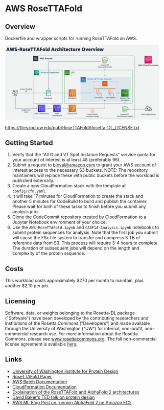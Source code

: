 # AWS RoseTTAFold
## Overview
Dockerfile and wrapper scripts for running RoseTTAFold on AWS. 

![AWS-RoseTTAFold Architecture](img/AWS-RoseTTAFold-arch.png)

https://files.ipd.uw.edu/pub/RoseTTAFold/Rosetta-DL_LICENSE.txt

## Getting Started
1. Verify that the "All G and VT Spot Instance Requests" service quota for your account of interest is at least 48 (preferably 96).
2. Submit a request to bloyal@amazon.com to grant your AWS account of interest access to the necessary S3 buckets. NOTE: The repository maintainers will replace these with public buckets before the workload is published externally.
3. Create a new CloudFormation stack with the template at `config/cfn.yaml`.
4. It will take 17 minutes for CloudFormation to create the stack and another 5 minutes for CodeBuild to build and publish the container. Please wait for both of these tasks to finish before you submit any analysis jobs. 
5. Clone the CodeCommit repository created by CloudFormation to a Jupyter Notebook environment of your choice.
6. Use the `AWS-RoseTTAFold.ipynb` and `CASP14-Analysis.ipynb` notebooks to submit protein sequences for analysis. Note that the first job you submit will cause the FSx file system to transfer and compress 3 TB of reference data from S3. This process will require 3-4 hours to complete. The duration of subsequent jobs will depend on the length and complexity of the protein sequence.

## Costs
This workload costs approximately $270 per month to maintain, plus another $2.10 per job.

## Licensing
Software, data, or weights belonging to the Rosetta-DL package ("Software") have been developed by the contributing researchers and institutions of the Rosetta Commons ("Developers") and made available through the University of Washington ("UW") for internal, non-profit, non-commercial research use. For more information about the Rosetta Commons, please see www.rosettacommons.org. The full non-commercial license agreement is available [here](https://files.ipd.uw.edu/pub/RoseTTAFold/Rosetta-DL_LICENSE.txt).

## Links
- [University of Washington Institute for Protein Design](https://www.ipd.uw.edu/2021/07/rosettafold-accurate-protein-structure-prediction-accessible-to-all/)
- [RoseTTAFold Paper](https://www.ipd.uw.edu/wp-content/uploads/2021/07/Baek_etal_Science2021_RoseTTAFold.pdf)
- [AWS Batch Documentation](https://docs.aws.amazon.com/batch/)
- [CloudFormation Documentation](https://docs.aws.amazon.com/AWSCloudFormation/latest/UserGuide/Welcome.html)
- [Explaination of the RoseTTAFold and AlphaFold 2 architectures](https://www.youtube.com/watch?v=Rfw7thgGTwI)
- [David Baker's TED talk on protein design](https://www.ted.com/talks/david_baker_5_challenges_we_could_solve_by_designing_new_proteins)
- [AWS ML Blog Post on running AlphaFold 2 on Amazon EC2](https://aws.amazon.com/blogs/machine-learning/run-alphafold-v2-0-on-amazon-ec2/)